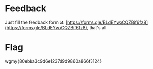 # Feedback
Just fill the feedback form at: [https://forms.gle/BLdEYwxCQZBif6fz8](https://forms.gle/BLdEYwxCQZBif6fz8), that's all.

# Flag
wgmy{80ebba3c9d6e1237d9d9860a866f3124}